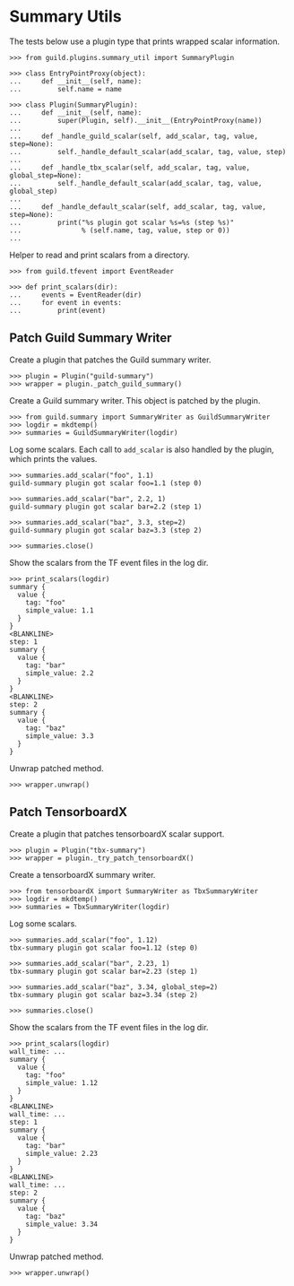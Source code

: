 # Summary Utils

The tests below use a plugin type that prints wrapped scalar
information.

    >>> from guild.plugins.summary_util import SummaryPlugin

    >>> class EntryPointProxy(object):
    ...     def __init__(self, name):
    ...         self.name = name

    >>> class Plugin(SummaryPlugin):
    ...     def __init__(self, name):
    ...         super(Plugin, self).__init__(EntryPointProxy(name))
    ...
    ...     def _handle_guild_scalar(self, add_scalar, tag, value, step=None):
    ...         self._handle_default_scalar(add_scalar, tag, value, step)
    ...
    ...     def _handle_tbx_scalar(self, add_scalar, tag, value, global_step=None):
    ...         self._handle_default_scalar(add_scalar, tag, value, global_step)
    ...
    ...     def _handle_default_scalar(self, add_scalar, tag, value, step=None):
    ...         print("%s plugin got scalar %s=%s (step %s)"
    ...               % (self.name, tag, value, step or 0))
    ...

Helper to read and print scalars from a directory.

    >>> from guild.tfevent import EventReader

    >>> def print_scalars(dir):
    ...     events = EventReader(dir)
    ...     for event in events:
    ...         print(event)

## Patch Guild Summary Writer

Create a plugin that patches the Guild summary writer.

    >>> plugin = Plugin("guild-summary")
    >>> wrapper = plugin._patch_guild_summary()

Create a Guild summary writer. This object is patched by the plugin.

    >>> from guild.summary import SummaryWriter as GuildSummaryWriter
    >>> logdir = mkdtemp()
    >>> summaries = GuildSummaryWriter(logdir)

Log some scalars. Each call to `add_scalar` is also handled by the
plugin, which prints the values.

    >>> summaries.add_scalar("foo", 1.1)
    guild-summary plugin got scalar foo=1.1 (step 0)

    >>> summaries.add_scalar("bar", 2.2, 1)
    guild-summary plugin got scalar bar=2.2 (step 1)

    >>> summaries.add_scalar("baz", 3.3, step=2)
    guild-summary plugin got scalar baz=3.3 (step 2)

    >>> summaries.close()

Show the scalars from the TF event files in the log dir.

    >>> print_scalars(logdir)
    summary {
      value {
        tag: "foo"
        simple_value: 1.1
      }
    }
    <BLANKLINE>
    step: 1
    summary {
      value {
        tag: "bar"
        simple_value: 2.2
      }
    }
    <BLANKLINE>
    step: 2
    summary {
      value {
        tag: "baz"
        simple_value: 3.3
      }
    }

Unwrap patched method.

    >>> wrapper.unwrap()

## Patch TensorboardX

Create a plugin that patches tensorboardX scalar support.

    >>> plugin = Plugin("tbx-summary")
    >>> wrapper = plugin._try_patch_tensorboardX()

Create a tensorboardX summary writer.

    >>> from tensorboardX import SummaryWriter as TbxSummaryWriter
    >>> logdir = mkdtemp()
    >>> summaries = TbxSummaryWriter(logdir)

Log some scalars.

    >>> summaries.add_scalar("foo", 1.12)
    tbx-summary plugin got scalar foo=1.12 (step 0)

    >>> summaries.add_scalar("bar", 2.23, 1)
    tbx-summary plugin got scalar bar=2.23 (step 1)

    >>> summaries.add_scalar("baz", 3.34, global_step=2)
    tbx-summary plugin got scalar baz=3.34 (step 2)

    >>> summaries.close()

Show the scalars from the TF event files in the log dir.

    >>> print_scalars(logdir)
    wall_time: ...
    summary {
      value {
        tag: "foo"
        simple_value: 1.12
      }
    }
    <BLANKLINE>
    wall_time: ...
    step: 1
    summary {
      value {
        tag: "bar"
        simple_value: 2.23
      }
    }
    <BLANKLINE>
    wall_time: ...
    step: 2
    summary {
      value {
        tag: "baz"
        simple_value: 3.34
      }
    }

Unwrap patched method.

    >>> wrapper.unwrap()
